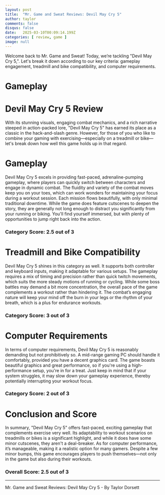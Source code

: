 ```yaml
---
layout: post
title:  "Mr. Game and Sweat Reviews: Devil May Cry 5"
author: taylor
comments: false
disqus: false
date:   2025-03-10T00:09:14.199Z
categories: [ review, game ]
image: null
---
```


Welcome back to Mr. Game and Sweat! Today, we’re tackling "Devil May Cry 5,". Let's break it down according to our key criteria: gameplay engagement, treadmill and bike compatibility, and computer requirements.

# Gameplay

# Devil May Cry 5 Review

With its stunning visuals, engaging combat mechanics, and a rich narrative steeped in action-packed lore, "Devil May Cry 5" has earned its place as a classic in the hack-and-slash genre. However, for those of you who like to combine your gaming with exercising—especially on a treadmill or bike—let's break down how well this game holds up in that regard.

# Gameplay

Devil May Cry 5 excels in providing fast-paced, adrenaline-pumping gameplay, where players can quickly switch between characters and engage in dynamic combat. The fluidity and variety of the combat moves keep you on your toes, which can work wonders for maintaining your focus during a workout session. Each mission flows beautifully, with only minimal traditional downtime. While the game does feature cutscenes to deepen the story, they are generally not long enough to distract you significantly from your running or biking. You'll find yourself immersed, but with plenty of opportunities to jump right back into the action. 

### Category Score: 2.5 out of 3

# Treadmill and Bike Compatibility

Devil May Cry 5 shines in this category as well. It supports both controller and keyboard inputs, making it adaptable for various setups. The gameplay requires a mix of timing and precision rather than quick twitch movements, which suits the more steady motions of running or cycling. While some boss battles may demand a bit more concentration, the overall pace of the game complements a workout rather than hindering it. The combat’s engaging nature will keep your mind off the burn in your legs or the rhythm of your breath, which is a plus for endurance workouts.

### Category Score: 3 out of 3

# Computer Requirements

In terms of computer requirements, Devil May Cry 5 is reasonably demanding but not prohibitively so. A mid-range gaming PC should handle it comfortably, provided you have a decent graphics card. The game boasts beautiful graphics and great performance, so if you're using a high-performance setup, you're in for a treat. Just keep in mind that if your system struggles, it may slow down your gameplay experience, thereby potentially interrupting your workout focus.

### Category Score: 2 out of 3

# Conclusion and Score

In summary, "Devil May Cry 5" offers fast-paced, exciting gameplay that complements exercise very well. Its adaptability to workout scenarios on treadmills or bikes is a significant highlight, and while it does have some minor cutscenes, they aren't a deal-breaker. As for computer performance, it’s manageable, making it a realistic option for many gamers. Despite a few minor bumps, this game encourages players to push themselves—not only in the game but also during their workouts.

### Overall Score: 2.5 out of 3

---

Mr. Game and Sweat Reviews: Devil May Cry 5 - By Taylor Dorsett
